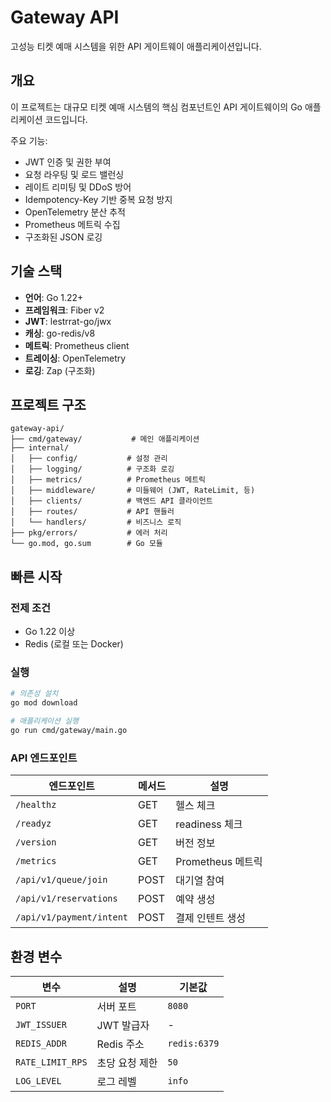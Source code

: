 # Gateway API

고성능 티켓 예매 시스템을 위한 API 게이트웨이 애플리케이션입니다.

## 개요

이 프로젝트는 대규모 티켓 예매 시스템의 핵심 컴포넌트인 API 게이트웨이의 Go 애플리케이션 코드입니다.

주요 기능:
- JWT 인증 및 권한 부여
- 요청 라우팅 및 로드 밸런싱
- 레이트 리미팅 및 DDoS 방어
- Idempotency-Key 기반 중복 요청 방지
- OpenTelemetry 분산 추적
- Prometheus 메트릭 수집
- 구조화된 JSON 로깅

## 기술 스택

- **언어**: Go 1.22+
- **프레임워크**: Fiber v2
- **JWT**: lestrrat-go/jwx
- **캐싱**: go-redis/v8
- **메트릭**: Prometheus client
- **트레이싱**: OpenTelemetry
- **로깅**: Zap (구조화)

## 프로젝트 구조

```
gateway-api/
├── cmd/gateway/           # 메인 애플리케이션
├── internal/
│   ├── config/           # 설정 관리
│   ├── logging/          # 구조화 로깅
│   ├── metrics/          # Prometheus 메트릭
│   ├── middleware/       # 미들웨어 (JWT, RateLimit, 등)
│   ├── clients/          # 백엔드 API 클라이언트
│   ├── routes/           # API 핸들러
│   └── handlers/         # 비즈니스 로직
├── pkg/errors/           # 에러 처리
└── go.mod, go.sum        # Go 모듈
```

## 빠른 시작

### 전제 조건

- Go 1.22 이상
- Redis (로컬 또는 Docker)

### 실행

```bash
# 의존성 설치
go mod download

# 애플리케이션 실행
go run cmd/gateway/main.go
```

### API 엔드포인트

| 엔드포인트 | 메서드 | 설명 |
|------------|--------|------|
| `/healthz` | GET | 헬스 체크 |
| `/readyz` | GET | readiness 체크 |
| `/version` | GET | 버전 정보 |
| `/metrics` | GET | Prometheus 메트릭 |
| `/api/v1/queue/join` | POST | 대기열 참여 |
| `/api/v1/reservations` | POST | 예약 생성 |
| `/api/v1/payment/intent` | POST | 결제 인텐트 생성 |

## 환경 변수

| 변수 | 설명 | 기본값 |
|------|------|--------|
| `PORT` | 서버 포트 | `8080` |
| `JWT_ISSUER` | JWT 발급자 | - |
| `REDIS_ADDR` | Redis 주소 | `redis:6379` |
| `RATE_LIMIT_RPS` | 초당 요청 제한 | `50` |
| `LOG_LEVEL` | 로그 레벨 | `info` |
